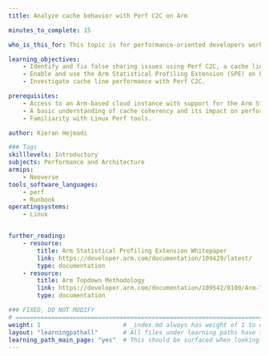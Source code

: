 ```yaml
---
title: Analyze cache behavior with Perf C2C on Arm

minutes_to_complete: 15

who_is_this_for: This topic is for performance-oriented developers working on Arm-based cloud or server systems who want to optimize memory access patterns and investigate cache inefficiencies using Perf C2C and Arm SPE.

learning_objectives: 
    - Identify and fix false sharing issues using Perf C2C, a cache line analysis tool.
    - Enable and use the Arm Statistical Profiling Extension (SPE) on Linux systems.
    - Investigate cache line performance with Perf C2C.

prerequisites:
    - Access to an Arm-based cloud instance with support for the Arm Statistical Profiling Extension (SPE).
    - A basic understanding of cache coherency and its impact on performance.
    - Familiarity with Linux Perf tools.

author: Kieran Hejmadi

### Tags
skilllevels: Introductory
subjects: Performance and Architecture
armips:
    - Neoverse
tools_software_languages:
    - perf
    - Runbook
operatingsystems:
    - Linux


further_reading:
    - resource:
        title: Arm Statistical Profiling Extension Whitepaper
        link: https://developer.arm.com/documentation/109429/latest/
        type: documentation
    - resource:
        title: Arm Topdown Methodology 
        link: https://developer.arm.com/documentation/109542/0100/Arm-Topdown-methodology
        type: documentation

### FIXED, DO NOT MODIFY
# ================================================================================
weight: 1                       # _index.md always has weight of 1 to order correctly
layout: "learningpathall"       # All files under learning paths have this same wrapper
learning_path_main_page: "yes"  # This should be surfaced when looking for related content. Only set for _index.md of learning path content.
---
```

